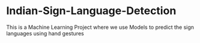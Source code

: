 # Indian-Sign-Language-Detection
 This is a Machine Learning Project where we use Models to predict the sign languages using hand gestures
